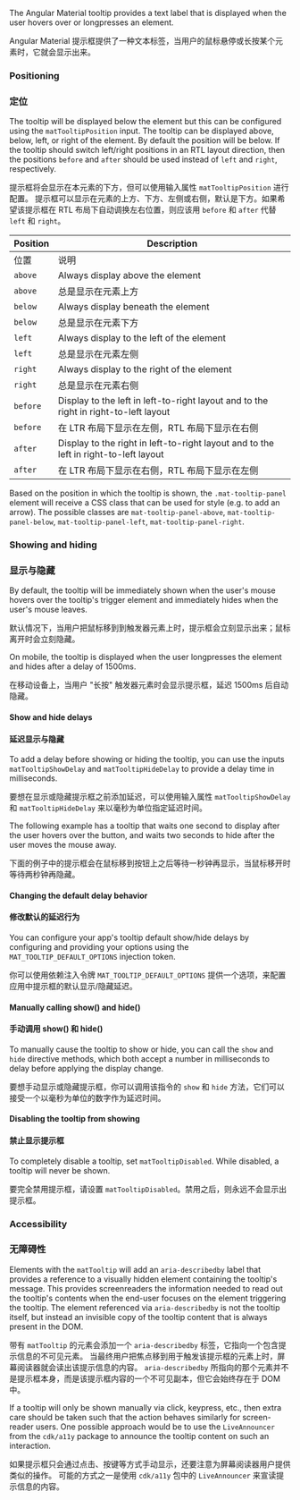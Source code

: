 The Angular Material tooltip provides a text label that is displayed when the user hovers
over or longpresses an element.

Angular Material 提示框提供了一种文本标签，当用户的鼠标悬停或长按某个元素时，它就会显示出来。

<!-- example(tooltip-overview) -->

### Positioning

### 定位

The tooltip will be displayed below the element but this can be configured using the
`matTooltipPosition` input.
The tooltip can be displayed above, below, left, or right of the element. By default the position
will be below. If the tooltip should switch left/right positions in an RTL layout direction, then
the positions `before` and `after` should be used instead of `left` and `right`, respectively.

提示框将会显示在本元素的下方，但可以使用输入属性 `matTooltipPosition` 进行配置。
提示框可以显示在元素的上方、下方、左侧或右侧，默认是下方。如果希望该提示框在 RTL 布局下自动调换左右位置，则应该用 `before` 和 `after` 代替 `left` 和 `right`。

| Position | Description |
| -------- | ----------- |
| 位置 | 说明 |
| `above` | Always display above the element |
| `above` | 总是显示在元素上方 |
| `below` | Always display beneath the element |
| `below` | 总是显示在元素下方 |
| `left` | Always display to the left of the element |
| `left` | 总是显示在元素左侧 |
| `right` | Always display to the right of the element |
| `right` | 总是显示在元素右侧 |
| `before` | Display to the left in left-to-right layout and to the right in right-to-left layout |
| `before` | 在 LTR 布局下显示在左侧，RTL 布局下显示在右侧 |
| `after` | Display to the right in left-to-right layout and to the left in right-to-left layout |
| `after` | 在 LTR 布局下显示在右侧，RTL 布局下显示在左侧 |

Based on the position in which the tooltip is shown, the `.mat-tooltip-panel` element will receive a
CSS class that can be used for style (e.g. to add an arrow). The possible classes are
`mat-tooltip-panel-above`, `mat-tooltip-panel-below`, `mat-tooltip-panel-left`,
`mat-tooltip-panel-right`.

<!-- example(tooltip-position) -->

### Showing and hiding

### 显示与隐藏

By default, the tooltip will be immediately shown when the user's mouse hovers over the tooltip's
trigger element and immediately hides when the user's mouse leaves.

默认情况下，当用户把鼠标移到到触发器元素上时，提示框会立刻显示出来；鼠标离开时会立刻隐藏。

On mobile, the tooltip is displayed when the user longpresses the element and hides after a
delay of 1500ms.

在移动设备上，当用户 "长按" 触发器元素时会显示提示框，延迟 1500ms 后自动隐藏。

#### Show and hide delays

#### 延迟显示与隐藏

To add a delay before showing or hiding the tooltip, you can use the inputs `matTooltipShowDelay`
and `matTooltipHideDelay` to provide a delay time in milliseconds.

要想在显示或隐藏提示框之前添加延迟，可以使用输入属性 `matTooltipShowDelay` 和 `matTooltipHideDelay` 来以毫秒为单位指定延迟时间。

The following example has a tooltip that waits one second to display after the user
hovers over the button, and waits two seconds to hide after the user moves the mouse away.

下面的例子中的提示框会在鼠标移到按钮上之后等待一秒钟再显示，当鼠标移开时等待两秒钟再隐藏。

<!-- example(tooltip-delay) -->

#### Changing the default delay behavior

#### 修改默认的延迟行为

You can configure your app's tooltip default show/hide delays by configuring and providing
your options using the `MAT_TOOLTIP_DEFAULT_OPTIONS` injection token.

你可以使用依赖注入令牌 `MAT_TOOLTIP_DEFAULT_OPTIONS` 提供一个选项，来配置应用中提示框的默认显示/隐藏延迟。

<!-- example(tooltip-modified-defaults) -->

#### Manually calling show() and hide()

#### 手动调用 show() 和 hide()

To manually cause the tooltip to show or hide, you can call the `show` and `hide` directive methods,
which both accept a number in milliseconds to delay before applying the display change.

要想手动显示或隐藏提示框，你可以调用该指令的 `show` 和 `hide` 方法，它们可以接受一个以毫秒为单位的数字作为延迟时间。

<!-- example(tooltip-manual) -->

#### Disabling the tooltip from showing

#### 禁止显示提示框

To completely disable a tooltip, set `matTooltipDisabled`. While disabled, a tooltip will never be
shown.

要完全禁用提示框，请设置 `matTooltipDisabled`。禁用之后，则永远不会显示出提示框。

### Accessibility

### 无障碍性

Elements with the `matTooltip` will add an `aria-describedby` label that provides a reference
to a visually hidden element containing the tooltip's message. This provides screenreaders the
information needed to read out the tooltip's contents when the end-user focuses on the element
triggering the tooltip. The element referenced via `aria-describedby` is not the tooltip itself,
but instead an invisible copy of the tooltip content that is always present in the DOM.

带有 `matTooltip` 的元素会添加一个 `aria-describedby` 标签，它指向一个包含提示信息的不可见元素。
当最终用户把焦点移到用于触发该提示框的元素上时，屏幕阅读器就会读出该提示信息的内容。
`aria-describedby` 所指向的那个元素并不是提示框本身，而是该提示框内容的一个不可见副本，但它会始终存在于 DOM 中。

If a tooltip will only be shown manually via click, keypress, etc., then extra care should be taken
such that the action behaves similarly for screen-reader users. One possible approach would be
to use the `LiveAnnouncer` from the `cdk/a11y` package to announce the tooltip content on such
an interaction.

如果提示框只会通过点击、按键等方式手动显示，还要注意为屏幕阅读器用户提供类似的操作。
可能的方式之一是使用 `cdk/a11y` 包中的 `LiveAnnouncer` 来宣读提示信息的内容。

